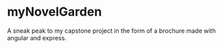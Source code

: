 # myNovelGarden
 
A sneak peak to my capstone project in the form of a brochure made with angular and express.
